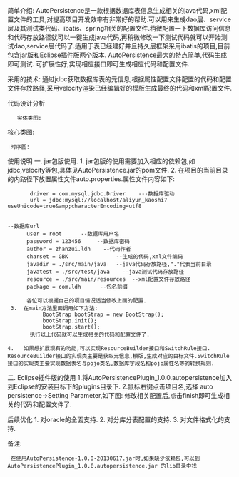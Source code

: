 
 简单介绍:
        AutoPersistence是一款根据数据库表信息生成相关的java代码,xml配置文件的工具,对提高项目开发效率有非常好的帮助.可以用来生成dao层、service层及其测试类代码、ibatis、spring相关的配置文件.稍微配置一下数据库访问信息和代码存放路径就可以一键生成java代码,再稍微修改一下测试代码就可以开始测试dao,service层代码了.适用于表已经建好并且持久层框架采用ibatis的项目,目前包含jar版和Eclipse插件版两个版本.
        AutoPersistence最大的特点简单,代码生成即可测试. 可扩展性好,实现相应接口即可生成相应代码和配置文件.


采用的技术:
        通过jdbc获取数据库表的元信息,根据属性配置文件配置的代码和配置文件存放路径,采用velocity渲染已经编辑好的模版生成最终的代码和xml配置文件.

 

代码设计分析

       实体类图:

           


 

   核心类图:

     

 

     时序图:

      

 

 使用说明
   一. jar包版使用.
     1.   jar包版的使用需要加入相应的依赖包,如jdbc,velocity等包,具体见AutoPersistence.jar的pom文件.
     2.   在项目的当前目录的内路径下放置属性文件auto.properties.属性文件内容如下:
         

           driver = com.mysql.jdbc.Driver    ---数据库驱动
           url = jdbc:mysql://localhost/aliyun_kaoshi?useUnicode=true&amp;characterEncoding=utf8 

                                                                                                                                         --数据库url
          user = root      --数据库用户名
          password = 123456     --数据库密码
          author = zhanzui.ldh    --代码作者
          charset = GBK               --生成的代码,xml文件编码
          javadir = ./src/main/java   --java代码存放路径,"."代表当前目录       
          javatest = ./src/test/java    --java测试代码存放路径
          resource = ./src/main/resources  --xml配置文件存放路径
          package = com.ldh      --包名前缀

          各位可以根据自己的项目情况适当修改上面的配置.
     3.  在main方法里面调用如下方法:
               BootStrap bootStrap = new BootStrap();
               bootStrap.init();
               bootStrap.start();
           执行以上代码就可以生成相关的代码和配置文件了.

    4.   如果想扩展现有的功能,可以实现ResourceBuilder接口和SwitchRule接口. ResourceBuilder接口的实现类主要是获取元信息,模版,生成对应的目标文件.SwitchRule接口的实现类主要实现数据表名与pojo类名,数据库字段名和pojo属性名等的转换规则.


  二. Eclipse插件版的使用
      1.将AutoPersistencePlugin_1.0.0.autopersistence加入到Eclipse的安装目标下的plugins目录下.
      2.鼠标右键点击项目名,选择 auto persistence->Setting Parameter,如下图:
      修改相关配置后,点击finish即可生成相关的代码和配置文件了.


后续优化
     1.  对oracle的全面支持.
     2. 对分库分表配置的支持.
     3. 对文件格式化的支持.

 

 备注:    

     在使用AutoPersistence-1.0.0-20130617.jar时,如果缺少依赖包,可以到     AutoPersistencePlugin_1.0.0.autopersistence.jar 的lib目录中找
